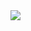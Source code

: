 <a>
  <img align="center" src="https://github-readme-stats.vercel.app/api?username=hardikmaheshwari&show_icons=true&theme=tokyonight&count_private=true" />
</a>
